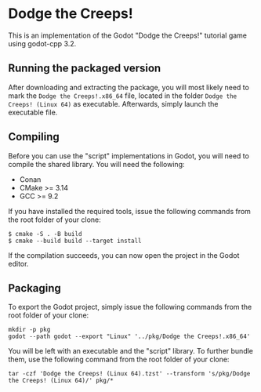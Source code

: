# Dodge the Creeps!

This is an implementation of the Godot "Dodge the Creeps!" tutorial game using godot-cpp 3.2.

## Running the packaged version

After downloading and extracting the package, you will most likely need to mark the `Dodge the Creeps!.x86_64` file, located in the folder `Dodge the Creeps! (Linux 64)` as executable.
Afterwards, simply launch the executable file.

## Compiling

Before you can use the "script" implementations in Godot, you will need to compile the shared library.
You will need the following:

* Conan
* CMake >= 3.14
* GCC >= 9.2

If you have installed the required tools, issue the following commands from the root folder of your clone:

```
$ cmake -S . -B build
$ cmake --build build --target install
```

If the compilation succeeds, you can now open the project in the Godot editor.

## Packaging

To export the Godot project, simply issue the following commands from the root folder of your clone:

```
mkdir -p pkg
godot --path godot --export "Linux" '../pkg/Dodge the Creeps!.x86_64'
```

You will be left with an executable and the "script" library.
To further bundle them, use the following command from the root folder of your clone:

```
tar -czf 'Dodge the Creeps! (Linux 64).tzst' --transform 's/pkg/Dodge the Creeps! (Linux 64)/' pkg/*
```